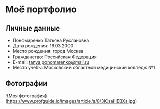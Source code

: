 # Моё портфолио

## Личные данные
- Пономаренко Татьяна Руслановна
- Дата рождения: 16.03.2000
- Место рождения: город Москва
- Гражданство: Российская Федерация
- E-mail: tanya.ponomarenko@mail.ru
- Место учебы: Московский областной медицинский колледж №1 

## Фотографии
!{Моя фотография}(https://www.profguide.io/images/article/a/8/3lCsaHEBXs.jpg)